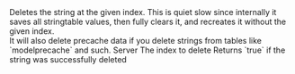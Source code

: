 <function name="DeleteString" parent="INetworkStringTable" type="classfunc">
	<description>
		Deletes the string at the given index.
		<note>
			This is quiet slow since internally it saves all stringtable values, then fully clears it, and recreates it without the given index.<br>
			It will also delete precache data if you delete strings from tables like `modelprecache` and such.
		</note>
	</description>
	<realm>Server</realm>
	<args>
		<arg name="index" type="number">The index to delete</arg>
	</args>
	<rets>
		<ret name="success" type="boolean">Returns `true` if the string was successfully deleted</ret>
	</rets>
</function>
